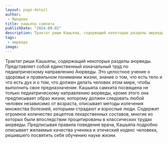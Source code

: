 ```yaml
---
layout: page-detail
author:
 - Яшодеви
title: кашьяпа самхита
publishDate: "2024-09-01"
description: Трактат риши Кашьяпы, содержащий некоторые разделы аюрведы. Представляет собой единственный изначальный труд по педиатрическому направлению Аюрведы. Это целостное учение о здоровье и правильном понимании жизни, знание о том, что есть тело и что есть дух и о том, что должен делать человек этом мире, чтобы выполнить свое предназначение. Кашьяпа самхита посвящена не только педиатрическому направлению аюрведы, кроме этого она предписывает образ жизни, которому должен следовать любой человек независимо от возраста, описывает методы излечения множества болезней, которыми страдают и взрослые люди. Содержит огромное количество рецептов лекарственных составов, многие из которых были впоследствии процитированы в классических трудах аюрведы. Предписывая правила поведения врача, Кашьяпа подробно описывает желаемые качества ученика и этический кодекс человека, решившего посвятить себя обучению науке жизни.
tags:
 - аюрведа
image: 
---
```


Трактат риши Кашьяпы, содержащий некоторые разделы аюрведы. Представляет собой единственный изначальный труд по педиатрическому направлению Аюрведы. Это целостное учение о здоровье и правильном понимании жизни, знание о том, что есть тело и что есть дух и о том, что должен делать человек этом мире, чтобы выполнить свое предназначение. Кашьяпа самхита посвящена не только педиатрическому направлению аюрведы, кроме этого она предписывает образ жизни, которому должен следовать любой человек независимо от возраста, описывает методы излечения множества болезней, которыми страдают и взрослые люди. Содержит огромное количество рецептов лекарственных составов, многие из которых были впоследствии процитированы в классических трудах аюрведы. Предписывая правила поведения врача, Кашьяпа подробно описывает желаемые качества ученика и этический кодекс человека, решившего посвятить себя обучению науке жизни.

